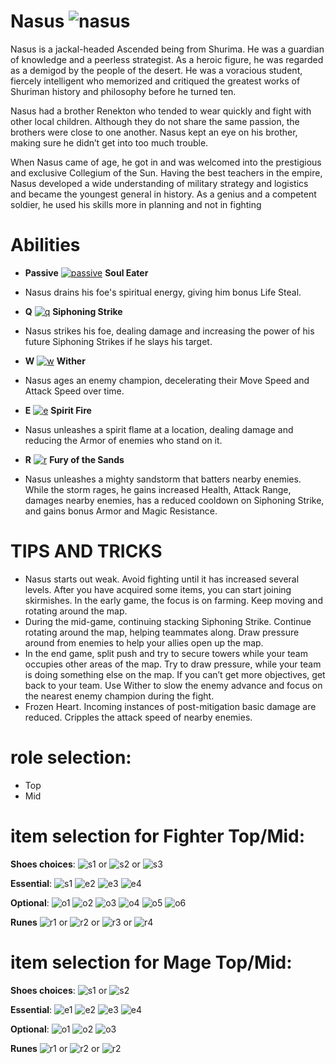 # Nasus ![nasus](https://static.wikia.nocookie.net/leagueoflegends/images/4/43/Nasus_OriginalSquare.png/revision/latest/scale-to-width-down/42?cb=20150402220659)

Nasus is a jackal-headed Ascended being from Shurima. He was a guardian of knowledge and a peerless strategist. As a heroic figure, he was regarded as a demigod by the people of the desert. He was a voracious student, fiercely intelligent who memorized and critiqued the greatest works of Shuriman history and philosophy before he turned ten.

Nasus had a brother Renekton who tended to wear quickly and fight with other local children. Although they do not share the same passion, the brothers were close to one another. Nasus kept an eye on his brother, making sure he didn’t get into too much trouble.

When Nasus came of age, he got in and was welcomed into the prestigious and exclusive Collegium of the Sun. Having the best teachers in the empire, Nasus developed a wide understanding of military strategy and logistics and became the youngest general in history. As a genius and a competent soldier, he used his skills more in planning and not in fighting

# Abilities
- **Passive** [![passive](https://ddragon.leagueoflegends.com/cdn/14.19.1/img/passive/Nasus_Passive.png)](https://d28xe8vt774jo5.cloudfront.net/champion-abilities/0075/ability_0075_P1.mp4) **Soul Eater** 
- Nasus drains his foe's spiritual energy, giving him bonus Life Steal.
  
- **Q** [![q](https://ddragon.leagueoflegends.com/cdn/14.19.1/img/spell/NasusQ.png)](https://d28xe8vt774jo5.cloudfront.net/champion-abilities/0075/ability_0075_Q1.mp4) **Siphoning Strike**
- Nasus strikes his foe, dealing damage and increasing the power of his future Siphoning Strikes if he slays his target.
  
- **W** [![w](https://ddragon.leagueoflegends.com/cdn/14.19.1/img/spell/NasusW.png)](https://d28xe8vt774jo5.cloudfront.net/champion-abilities/0075/ability_0075_W1.mp4) **Wither**
- Nasus ages an enemy champion, decelerating their Move Speed and Attack Speed over time.
  
- **E** [![e](https://ddragon.leagueoflegends.com/cdn/14.19.1/img/spell/NasusE.png)](https://d28xe8vt774jo5.cloudfront.net/champion-abilities/0075/ability_0075_E1.mp4) **Spirit Fire**
- Nasus unleashes a spirit flame at a location, dealing damage and reducing the Armor of enemies who stand on it.
  
- **R** [![r](https://ddragon.leagueoflegends.com/cdn/14.19.1/img/spell/NasusR.png)](https://d28xe8vt774jo5.cloudfront.net/champion-abilities/0075/ability_0075_R1.mp4) **Fury of the Sands**
- Nasus unleashes a mighty sandstorm that batters nearby enemies. While the storm rages, he gains increased Health, Attack Range, damages nearby enemies, has a reduced cooldown on Siphoning Strike, and gains bonus Armor and Magic Resistance.

# TIPS AND TRICKS
- Nasus starts out weak. Avoid fighting until it has increased several levels. After you have acquired some items, you can start joining skirmishes. In the early game, the focus is on farming. Keep moving and rotating around the map.
- During the mid-game, continuing stacking Siphoning Strike. Continue rotating around the map, helping teammates along. Draw pressure around from enemies to help your allies open up the map.
- In the end game, split push and try to secure towers while your team occupies other areas of the map. Try to draw pressure, while your team is doing something else on the map. If you can’t get more objectives, get back to your team. Use Wither to slow the enemy advance and focus on the nearest enemy champion during the fight.
- Frozen Heart. Incoming instances of post-mitigation basic damage are reduced. Cripples the attack speed of nearby enemies.

# role selection:
- Top
- Mid

# item selection for Fighter Top/Mid:
**Shoes choices**:
![s1](https://static.wikia.nocookie.net/leagueoflegends/images/1/14/Ionian_Boots_of_Lucidity_item.png/revision/latest/scale-to-width-down/40?cb=20201029200352) or
![s2](https://static.wikia.nocookie.net/leagueoflegends/images/9/96/Mercury%27s_Treads_item.png/revision/latest/scale-to-width-down/40?cb=20201027211544) or
![s3](https://static.wikia.nocookie.net/leagueoflegends/images/b/be/Plated_Steelcaps_item.png/revision/latest/scale-to-width-down/40?cb=20201029223540)

**Essential**:
![s1](https://static.wikia.nocookie.net/leagueoflegends/images/3/3d/Trinity_Force_item.png/revision/latest/scale-to-width-down/40?cb=20201102200650)
![e2](https://static.wikia.nocookie.net/leagueoflegends/images/5/58/Frozen_Heart_item.png/revision/latest/scale-to-width-down/40?cb=20210904173935)
![e3](https://static.wikia.nocookie.net/leagueoflegends/images/6/6f/Spirit_Visage_item.png/revision/latest/scale-to-width-down/40?cb=20201118210426)
![e4](https://static.wikia.nocookie.net/leagueoflegends/images/4/4f/Sundered_Sky_item.png/revision/latest/scale-to-width-down/40?cb=20231122033514)

**Optional**:
![o1](https://static.wikia.nocookie.net/leagueoflegends/images/2/22/Dead_Man%27s_Plate_item.png/revision/latest/scale-to-width-down/40?cb=20201118202946)
![o2](https://static.wikia.nocookie.net/leagueoflegends/images/3/37/Force_of_Nature_item.png/revision/latest/scale-to-width-down/40?cb=20201118204335)
![o3](https://static.wikia.nocookie.net/leagueoflegends/images/c/c7/Jak%27Sho%2C_The_Protean_item.png/revision/latest/scale-to-width-down/40?cb=20221019174444)
![o4](https://static.wikia.nocookie.net/leagueoflegends/images/c/cb/Kaenic_Rookern_item.png/revision/latest/scale-to-width-down/40?cb=20231207052304)
![o5](https://static.wikia.nocookie.net/leagueoflegends/images/0/08/Randuin%27s_Omen_item.png/revision/latest/scale-to-width-down/40?cb=20201027213705)
![o6](https://static.wikia.nocookie.net/leagueoflegends/images/9/9b/Sterak%27s_Gage_item.png/revision/latest/scale-to-width-down/40?cb=20201027215554)

**Runes**
![r1](https://static.wikia.nocookie.net/leagueoflegends/images/4/46/Fleet_Footwork_rune.png/revision/latest/scale-to-width-down/52?cb=20171126182047) or
![r2](https://static.wikia.nocookie.net/leagueoflegends/images/2/20/Conqueror_rune.png/revision/latest/scale-to-width-down/52?cb=20180314225947) or
![r3](https://static.wikia.nocookie.net/leagueoflegends/images/7/79/Phase_Rush_rune.png/revision/latest/scale-to-width-down/52?cb=20171126182204) or
![r4](https://static.wikia.nocookie.net/leagueoflegends/images/a/a3/Grasp_of_the_Undying_rune.png/revision/latest/scale-to-width-down/52?cb=20171126182107)

# item selection for Mage Top/Mid:
**Shoes choices**:
![s1](https://static.wikia.nocookie.net/leagueoflegends/images/1/14/Ionian_Boots_of_Lucidity_item.png/revision/latest/scale-to-width-down/40?cb=20201029200352) or
![s2](https://static.wikia.nocookie.net/leagueoflegends/images/6/60/Sorcerer%27s_Shoes_item.png/revision/latest/scale-to-width-down/40?cb=20201118210136)

**Essential**:
![e1](https://static.wikia.nocookie.net/leagueoflegends/images/f/fd/Liandry%27s_Torment_item.png/revision/latest/scale-to-width-down/40?cb=20201118211533)
![e2](https://static.wikia.nocookie.net/leagueoflegends/images/c/c4/Iceborn_Gauntlet_item.png/revision/latest/scale-to-width-down/40?cb=20221020145819)
![e3](https://static.wikia.nocookie.net/leagueoflegends/images/f/f2/Rylai%27s_Crystal_Scepter_item.png/revision/latest/scale-to-width-down/40?cb=20201105000829)
![e4](https://static.wikia.nocookie.net/leagueoflegends/images/8/8f/Abyssal_Mask_item.png/revision/latest/scale-to-width-down/40?cb=20221019161205)

**Optional**:
![o1](https://static.wikia.nocookie.net/leagueoflegends/images/3/37/Force_of_Nature_item.png/revision/latest/scale-to-width-down/40?cb=20201118204335)
![o2](https://static.wikia.nocookie.net/leagueoflegends/images/c/c7/Jak%27Sho%2C_The_Protean_item.png/revision/latest/scale-to-width-down/40?cb=20221019174444)
![o3](https://static.wikia.nocookie.net/leagueoflegends/images/0/06/Blackfire_Torch_item.png/revision/latest/scale-to-width-down/40?cb=20240827213626)

**Runes**
![r1](https://static.wikia.nocookie.net/leagueoflegends/images/d/d7/Summon_Aery_rune.png/revision/latest/scale-to-width-down/52?cb=20171126182228) or
![r2](https://static.wikia.nocookie.net/leagueoflegends/images/7/79/Phase_Rush_rune.png/revision/latest/scale-to-width-down/52?cb=20171126182204) or
![r2](https://static.wikia.nocookie.net/leagueoflegends/images/1/12/First_Strike_rune.png/revision/latest/scale-to-width-down/52?cb=20211117134618)
